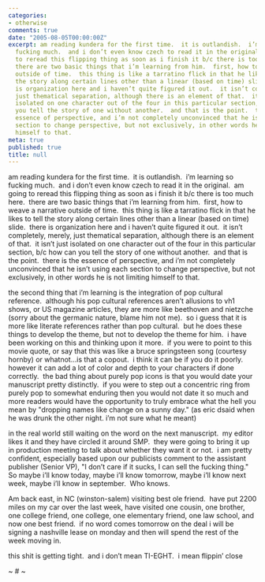 ```yaml
---
categories:
- otherwise
comments: true
date: "2005-08-05T00:00:00Z"
excerpt: am reading kundera for the first time.  it is outlandish.  i’m learning so
  fucking much.  and i don’t even know czech to read it in the original.  am going
  to reread this flipping thing as soon as i finish it b/c there is too much here. 
  there are two basic things that i’m learning from him.  first, how to weave a narrative
  outside of time.  this thing is like a tarratino flick in that he likes to tell
  the story along certain lines other than a linear (based on time) slide.  there
  is organization here and i haven’t quite figured it out.  it isn’t completely, merely,
  just thematical separation, although there is an element of that.  it isn’t just
  isolated on one character out of the four in this particular section, b/c how can
  you tell the story of one without another.  and that is the point.  there is the
  essence of perspective, and i’m not completely unconvinced that he isn’t using each
  section to change perspective, but not exclusively, in other words he is not limiting
  himself to that.
meta: true
published: true
title: null
---
```


am reading kundera for the first time.  it is outlandish.  i’m learning so fucking much.  and i don’t even know czech to read it in the original.  am going to reread this flipping thing as soon as i finish it b/c there is too much here.  there are two basic things that i’m learning from him.  first, how to weave a narrative outside of time.  this thing is like a tarratino flick in that he likes to tell the story along certain lines other than a linear (based on time) slide.  there is organization here and i haven’t quite figured it out.  it isn’t completely, merely, just thematical separation, although there is an element of that.  it isn’t just isolated on one character out of the four in this particular section, b/c how can you tell the story of one without another.  and that is the point.  there is the essence of perspective, and i’m not completely unconvinced that he isn’t using each section to change perspective, but not exclusively, in other words he is not limiting himself to that.

the second thing that i’m learning is the integration of pop cultural reference.  although his pop cultural references aren’t allusions to vh1 shows, or US magazine articles, they are more like beethoven and nietzche (sorry about the germanic nature, blame him not me).  so i guess that it is more like literate references rather than pop cultural.  but he does these things to develop the theme, but not to develop the theme for him.  i have been working on this and thinking upon it more.  if you were to point to this movie quote, or say that this was like a bruce springsteen song (courtesy hornby) or whatnot…is that a copout.  i think it can be if you do it poorly.  however it can add a lot of color and depth to your characters if done correctly.  the bad thing about purely pop icons is that you would date your manuscript pretty distinctly.  if you were to step out a concentric ring from purely pop to somewhat enduring then you would not date it so much and more readers would have the opportunity to truly embrace what the hell you mean by "dropping names like change on a sunny day." (as eric dsaid when he was drunk the other night. i’m not sure what he meant)

in the real world still waiting on the word on the next manuscript.  my editor likes it and they have circled it around SMP.  they were going to bring it up in production meeting to talk about whether they want it or not.  i am pretty confident, especially based upon our publicists comment to the assistant publisher (Senior VP), "I don’t care if it sucks, I can sell the fucking thing."  So maybe i’ll know today, maybe i’ll know tomorrow, maybe i’ll know next week, maybe i’ll know in september.  Who knows.

Am back east, in NC (winston-salem) visiting best ole friend.  have put 2200 miles on my car over the last week, have visited one cousin, one brother, one college friend, one college, one elementary friend, one law school, and now one best friend.  if no word comes tomorrow on the deal i will be signing a nashville lease on monday and then will spend the rest of the week moving in.

this shit is getting tight.  and i don’t mean TI-EGHT.  i mean flippin’ close

~ # ~